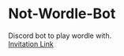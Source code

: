 # Not-Wordle-Bot
Discord bot to play wordle with. <br>
[Invitation Link](https://discord.com/oauth2/authorize?client_id=942634563878940706&permissions=534723947584&scope=bot%20applications.commands)
